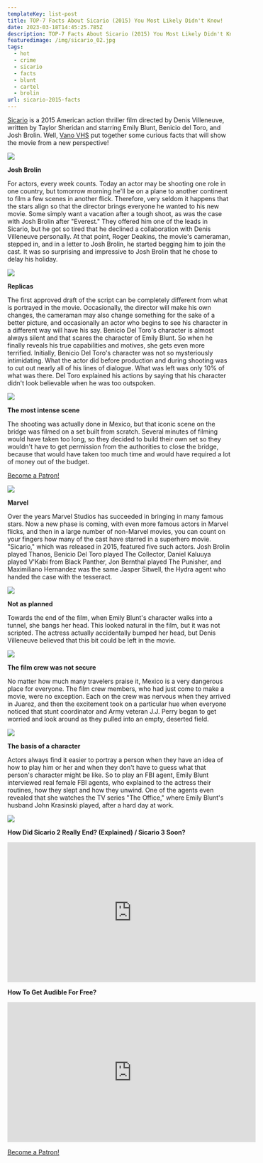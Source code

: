 ```yaml
---
templateKey: list-post
title: TOP-7 Facts About Sicario (2015) You Most Likely Didn't Know!
date: 2023-03-18T14:45:25.785Z
description: TOP-7 Facts About Sicario (2015) You Most Likely Didn't Know!
featuredimage: /img/sicario_02.jpg
tags:
  - hot
  - crime
  - sicario
  - facts
  - blunt
  - cartel
  - brolin
url: sicario-2015-facts
---
```

[Sicario](https://youtu.be/E0X0QScOSeE) is a 2015 American action thriller film directed by Denis Villeneuve, written by Taylor Sheridan and starring Emily Blunt, Benicio del Toro, and Josh Brolin. Well, [Vano VHS](https://vano-vhs.com/) put together some curious facts that will show the movie from a new perspective!

![](/img/sicario_01.webp)

**Josh Brolin**

For actors, every week counts. Today an actor may be shooting one role in one country, but tomorrow morning he'll be on a plane to another continent to film a few scenes in another flick. Therefore, very seldom it happens that the stars align so that the director brings everyone he wanted to his new movie. Some simply want a vacation after a tough shoot, as was the case with Josh Brolin after "Everest." They offered him one of the leads in S﻿icario, but he got so tired that he declined a collaboration with Denis Villeneuve personally. At that point, Roger Deakins, the movie's cameraman, stepped in, and in a letter to Josh Brolin, he started begging him to join the cast. It was so surprising and impressive to Josh Brolin that he chose to delay his holiday.

![](/img/sicario_03.webp)

**Replicas**

The first approved draft of the script can be completely different from what is portrayed in the movie. Occasionally, the director will make his own changes, the cameraman may also change something for the sake of a better picture, and occasionally an actor who begins to see his character in a different way will have his say. Benicio Del Toro's character is almost always silent and that scares the character of Emily Blunt. So when he finally reveals his true capabilities and motives, she gets even more terrified. Initially, Benicio Del Toro's character was not so mysteriously intimidating. What the actor did before production and during shooting was to cut out nearly all of his lines of dialogue. What was left was only 10% of what was there. Del Toro explained his actions by saying that his character didn't look believable when he was too outspoken.

![](/img/sicario_04.webp)

**The most intense scene**

The shooting was actually done in Mexico, but that iconic scene on the bridge was filmed on a set built from scratch. Several minutes of filming would have taken too long, so they decided to build their own set so they wouldn't have to get permission from the authorities to close the bridge, because that would have taken too much time and would have required a lot of money out of the budget.

<a href="https://www.patreon.com/bePatron?u=79936642" data-patreon-widget-type="become-patron-button">Become a Patron!</a>

![](/img/sicario_04.jpg)

**M﻿arvel**

Over the years Marvel Studios has succeeded in bringing in many famous stars. Now a new phase is coming, with even more famous actors in Marvel flicks, and then in a large number of non-Marvel movies, you can count on your fingers how many of the cast have starred in a superhero movie. "Sicario," which was released in 2015, featured five such actors. Josh Brolin played Thanos, Benicio Del Toro played The Collector, Daniel Kaluuya played V'Kabi from Black Panther, Jon Bernthal played The Punisher, and Maximiliano Hernandez was the same Jasper Sitwell, the Hydra agent who handed the case with the tesseract.

![](/img/sicario_05.webp)

**Not as planned**

Towards the end of the film, when Emily Blunt's character walks into a tunnel, she bangs her head. This looked natural in the film, but it was not scripted. The actress actually accidentally bumped her head, but Denis Villeneuve believed that this bit could be left in the movie.

![](/img/sicario_06.webp)

**The film crew was not secure**

No matter how much many travelers praise it, Mexico is a very dangerous place for everyone. The film crew members, who had just come to make a movie, were no exception. Each on the crew was nervous when they arrived in Juarez, and then the excitement took on a particular hue when everyone noticed that stunt coordinator and Army veteran J.J. Perry began to get worried and look around as they pulled into an empty, deserted field.

![](/img/sicario_07.webp)

**The basis of a character**

Actors always find it easier to portray a person when they have an idea of how to play him or her and when they don't have to guess what that person's character might be like. So to play an FBI agent, Emily Blunt interviewed real female FBI agents, who explained to the actress their routines, how they slept and how they unwind. One of the agents even revealed that she watches the TV series "The Office," where Emily Blunt's husband John Krasinski played, after a hard day at work.

![](/img/sicario_08.webp)

**How Did Sicario 2 Really End? (Explained) / Sicario 3 Soon?**

<div class="video-container"><iframe width="560" height="315" src="https://www.youtube.com/embed/E0X0QScOSeE" title="YouTube video player" frameborder="0" allow="accelerometer; autoplay; clipboard-write; encrypted-media; gyroscope; picture-in-picture; web-share" allowfullscreen></iframe></div>

**How To Get Audible For Free?** 

<div class="video-container"><iframe width="560" height="315" src="https://www.youtube.com/embed/DX3Cwge33Ks" title="YouTube video player" frameborder="0" allow="accelerometer; autoplay; clipboard-write; encrypted-media; gyroscope; picture-in-picture; web-share" allowfullscreen></iframe></div>

<a href="https://www.patreon.com/bePatron?u=79936642" data-patreon-widget-type="become-patron-button">Become a Patron!</a>